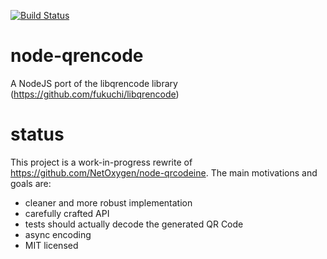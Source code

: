 [![Build Status](https://travis-ci.org/kAworu/node-qrencode.svg?branch=master)](https://travis-ci.org/kAworu/node-qrencode)

# node-qrencode
 A NodeJS port of the libqrencode library (https://github.com/fukuchi/libqrencode)

# status
This project is a work-in-progress rewrite of https://github.com/NetOxygen/node-qrcodeine. The main motivations and goals are:

- cleaner and more robust implementation
- carefully crafted API
- tests should actually decode the generated QR Code
- async encoding
- MIT licensed

